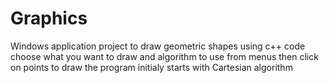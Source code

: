 # Graphics
Windows application project to draw geometric shapes using c++ code
choose what you want to draw and algorithm to use from menus then click on points to draw
the program initialy starts with Cartesian algorithm


